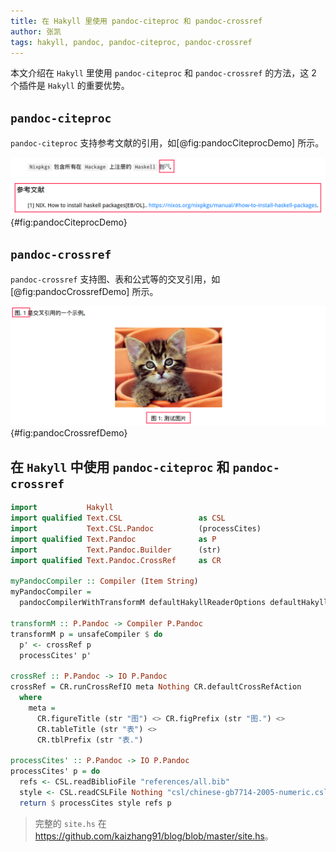 ```yaml
---
title: 在 Hakyll 里使用 pandoc-citeproc 和 pandoc-crossref 
author: 张凯
tags: hakyll, pandoc, pandoc-citeproc, pandoc-crossref
---
```


本文介绍在 `Hakyll` 里使用 `pandoc-citeproc` 和 `pandoc-crossref` 的方法，这 2
个插件是 `Hakyll` 的重要优势。

<!--more-->

## `pandoc-citeproc`

`pandoc-citeproc` 支持参考文献的引用，如[@fig:pandocCiteprocDemo] 所示。

![`pandoc-citeproc` 示意](../images/pandoc-citeproc-demo.png){#fig:pandocCiteprocDemo}

## `pandoc-crossref`

`pandoc-crossref` 支持图、表和公式等的交叉引用，如[@fig:pandocCrossrefDemo] 所示。

![`pandoc-crossref` 示意](../images/pandoc-crossref-demo.png){#fig:pandocCrossrefDemo}

## 在 `Hakyll` 中使用 `pandoc-citeproc` 和 `pandoc-crossref`

```haskell
import           Hakyll
import qualified Text.CSL                 as CSL
import           Text.CSL.Pandoc          (processCites)
import qualified Text.Pandoc              as P
import           Text.Pandoc.Builder      (str)
import qualified Text.Pandoc.CrossRef     as CR

myPandocCompiler :: Compiler (Item String)
myPandocCompiler =
  pandocCompilerWithTransformM defaultHakyllReaderOptions defaultHakyllWriterOptions transformM

transformM :: P.Pandoc -> Compiler P.Pandoc
transformM p = unsafeCompiler $ do
  p' <- crossRef p
  processCites' p'

crossRef :: P.Pandoc -> IO P.Pandoc
crossRef = CR.runCrossRefIO meta Nothing CR.defaultCrossRefAction
  where
    meta =
      CR.figureTitle (str "图") <> CR.figPrefix (str "图.") <>
      CR.tableTitle (str "表") <>
      CR.tblPrefix (str "表.")

processCites' :: P.Pandoc -> IO P.Pandoc
processCites' p = do
  refs <- CSL.readBiblioFile "references/all.bib"
  style <- CSL.readCSLFile Nothing "csl/chinese-gb7714-2005-numeric.csl"
  return $ processCites style refs p
```
> 完整的 `site.hs` 在 <https://github.com/kaizhang91/blog/blob/master/site.hs>。
